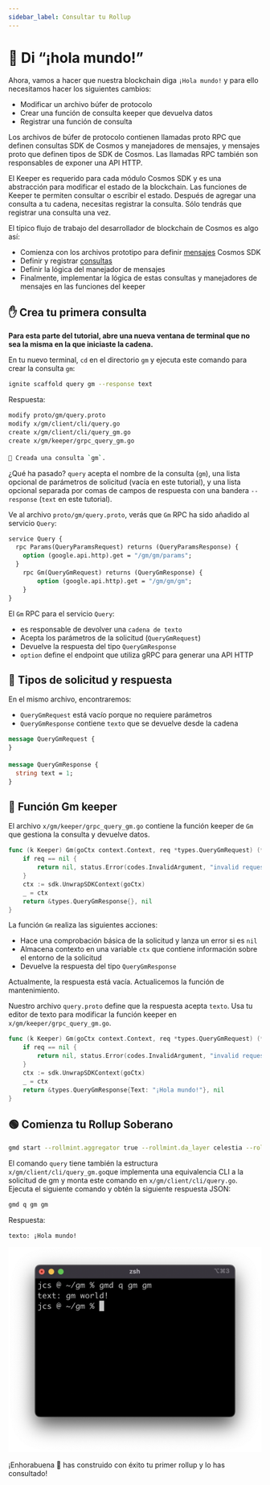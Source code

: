 ```yaml
---
sidebar_label: Consultar tu Rollup
---
```


# 💬 Di “¡hola mundo!”

Ahora, vamos a hacer que nuestra blockchain diga `¡Hola mundo!` y para ello necesitamos hacer los siguientes cambios:

- Modificar un archivo búfer de protocolo
- Crear una función de consulta keeper que devuelva datos
- Registrar una función de consulta

Los archivos de búfer de protocolo contienen llamadas proto RPC que definen consultas SDK de Cosmos y manejadores de mensajes, y mensajes proto que definen tipos de SDK de Cosmos. Las llamadas RPC también son responsables de exponer una API HTTP.

El Keeper es requerido para cada módulo Cosmos SDK y es una abstracción para modificar el estado de la blockchain. Las funciones de Keeper te permiten consultar o escribir el estado. Después de agregar una consulta a tu cadena, necesitas registrar la consulta. Sólo tendrás que registrar una consulta una vez.

El típico flujo de trabajo del desarrollador de blockchain de Cosmos es algo así:

- Comienza con los archivos prototipo para definir [mensajes](https://docs.cosmos.network/master/building-modules/msg-services.html) Cosmos SDK
- Definir y registrar [consultas](https://docs.cosmos.network/master/building-modules/query-services.html)
- Definir la lógica del manejador de mensajes
- Finalmente, implementar la lógica de estas consultas y manejadores de mensajes en las funciones del keeper

## ✋ Crea tu primera consulta

**Para esta parte del tutorial, abre una nueva ventana de terminal que no sea la misma en la que iniciaste la cadena.**

En tu nuevo terminal, `cd` en el directorio `gm` y ejecuta este comando para crear la consulta `gm`:

```bash
ignite scaffold query gm --response text
```

Respuesta:

```bash
modify proto/gm/query.proto
modify x/gm/client/cli/query.go
create x/gm/client/cli/query_gm.go
create x/gm/keeper/grpc_query_gm.go

🎉 Creada una consulta `gm`.
```

¿Qué ha pasado? `query` acepta el nombre de la consulta (`gm`), una lista opcional de parámetros de solicitud (vacía en este tutorial), y una lista opcional separada por comas de campos de respuesta con una bandera `--response` (`text` en este tutorial).

Ve al archivo `proto/gm/query.proto`, verás que `Gm` RPC ha sido añadido al servicio `Query`:

<!-- markdownlint-disable MD010 -->
<!-- markdownlint-disable MD013 -->
```protobuf
service Query {
  rpc Params(QueryParamsRequest) returns (QueryParamsResponse) {
    option (google.api.http).get = "/gm/gm/params";
  }
    rpc Gm(QueryGmRequest) returns (QueryGmResponse) {
        option (google.api.http).get = "/gm/gm/gm";
    }
}
```
<!-- markdownlint-enable MD013 -->
<!-- markdownlint-enable MD010 -->

El `Gm` RPC para el servicio `Query`:

- es responsable de devolver una `cadena de texto`
- Acepta los parámetros de la solicitud (`QueryGmRequest`)
- Devuelve la respuesta del tipo `QueryGmResponse`
- `option` define el endpoint que utiliza gRPC para generar una API HTTP

## 📨 Tipos de solicitud y respuesta

En el mismo archivo, encontraremos:

- `QueryGmRequest` está vacío porque no requiere parámetros
- `QueryGmResponse` contiene `texto` que se devuelve desde la cadena

```protobuf
message QueryGmRequest {
}

message QueryGmResponse {
  string text = 1;
}
```

## 👋 Función Gm keeper

El archivo `x/gm/keeper/grpc_query_gm.go` contiene la función keeper de `Gm` que gestiona la consulta y devuelve datos.

<!-- markdownlint-disable MD013 -->
<!-- markdownlint-disable MD010 -->
```go
func (k Keeper) Gm(goCtx context.Context, req *types.QueryGmRequest) (*types.QueryGmResponse, error) {
    if req == nil {
        return nil, status.Error(codes.InvalidArgument, "invalid request")
    }
    ctx := sdk.UnwrapSDKContext(goCtx)
    _ = ctx
    return &types.QueryGmResponse{}, nil
}
```
<!-- markdownlint-enable MD010 -->
<!-- markdownlint-enable MD013 -->

La función `Gm` realiza las siguientes acciones:

- Hace una comprobación básica de la solicitud y lanza un error si es `nil`
- Almacena contexto en una variable `ctx` que contiene información sobre el entorno de la solicitud
- Devuelve la respuesta del tipo `QueryGmResponse`

Actualmente, la respuesta está vacía. Actualicemos la función de mantenimiento.

Nuestro archivo `query.proto` define que la respuesta acepta `texto`. Usa tu editor de texto para modificar la función keeper en `x/gm/keeper/grpc_query_gm.go`.

<!-- markdownlint-disable MD013 -->
<!-- markdownlint-disable MD010 -->
```go
func (k Keeper) Gm(goCtx context.Context, req *types.QueryGmRequest) (*types.QueryGmResponse, error) {
    if req == nil {
        return nil, status.Error(codes.InvalidArgument, "invalid request")
    }
    ctx := sdk.UnwrapSDKContext(goCtx)
    _ = ctx
    return &types.QueryGmResponse{Text: "¡Hola mundo!"}, nil
}
```
<!-- markdownlint-enable MD010 -->
<!-- markdownlint-enable MD010 -->

## 🟢 Comienza tu Rollup Soberano

```bash
gmd start --rollmint.aggregator true --rollmint.da_layer celestia --rollmint.da_config='{"base_url":"[http://localhost:26658](http://134.209.70.139:26658/)","timeout":60000000000,"gas_limit":6000000}' --rollmint.namespace_id 000000000000FFFF --rollmint.da_start_height 100783
```

El comando `query` tiene también la estructura `x/gm/client/cli/query_gm.go`que implementa una equivalencia CLI a la solicitud de gm y monta este comando en `x/gm/client/cli/query.go`. Ejecuta el siguiente comando y obtén la siguiente respuesta JSON:

```bash
gmd q gm gm
```

Respuesta:

```bash
texto: ¡Hola mundo!
```

![4.png](/img/gm/4.png)

¡Enhorabuena 🎉 has construido con éxito tu primer rollup y lo has consultado!
